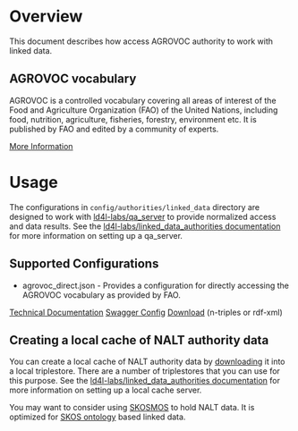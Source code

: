 # Overview

This document describes how access AGROVOC authority to work with linked data. 

## AGROVOC vocabulary

AGROVOC is a controlled vocabulary covering all areas of interest of the Food and Agriculture Organization (FAO) of the United Nations, including food, nutrition, agriculture, fisheries, forestry, environment etc. It is published by FAO and edited by a community of experts.  

[More Information](http://aims.fao.org/vest-registry/vocabularies/agrovoc-multilingual-agricultural-thesaurus)


# Usage

The configurations in `config/authorities/linked_data` directory are designed to work with [ld4l-labs/qa_server](https://github.com/ld4l-labs/qa_server) to provide normalized access and data results.  See the [ld4l-labs/linked_data_authorities documentation](https://github.com/ld4l-labs/linked_data_authorities/blob/master/README.md) for more information on setting up a qa_server.

## Supported Configurations

* agrovoc_direct.json - Provides a configuration for directly accessing the AGROVOC vocabulary as provided by FAO.

[Technical Documentation](http://aims.fao.org/vest-registry/vocabularies/agrovoc-multilingual-agricultural-thesaurus)
[Swagger Config](https://github.com/NatLibFi/Skosmos/blob/master/swagger.json)
[Download](https://aims-fao.atlassian.net/wiki/spaces/AGV/pages/2949126/Releases) (n-triples or rdf-xml)

## Creating a local cache of NALT authority data

You can create a local cache of NALT authority data by [downloading]() it into a local triplestore.  There are a number of triplestores that you can use for this purpose.  See the [ld4l-labs/linked_data_authorities documentation](https://github.com/ld4l-labs/linked_data_authorities/blob/master/README.md) for more information on setting up a local cache server. 

You may want to consider using [SKOSMOS](http://skosmos.org/) to hold NALT data.  It is optimized for [SKOS ontology](https://www.w3.org/TR/2008/WD-skos-reference-20080829/skos.html) based linked data.
